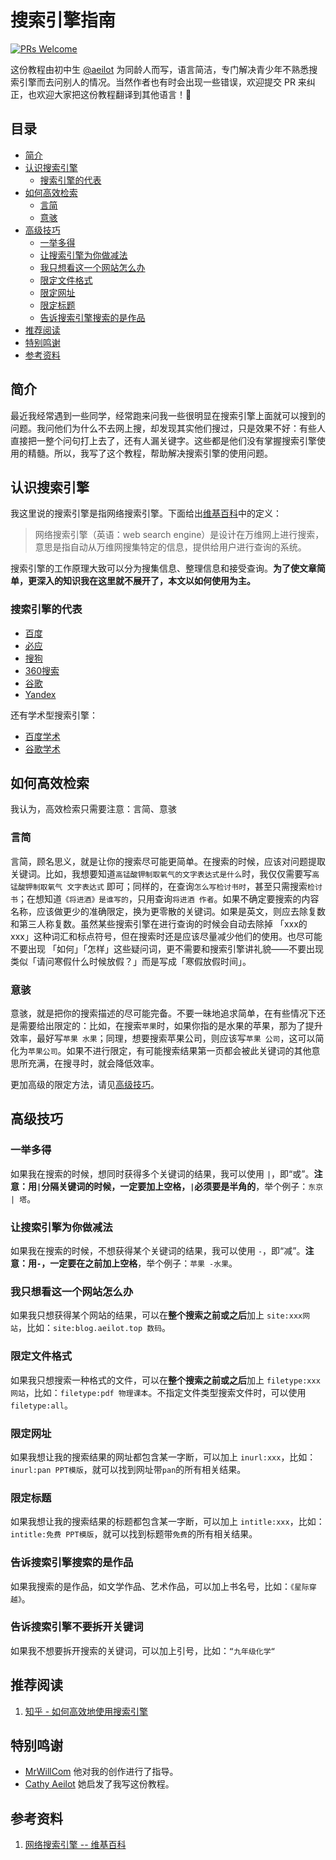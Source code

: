 # 搜索引擎指南
[![PRs Welcome](https://img.shields.io/badge/PRs-welcome-brightgreen.svg?style=flat-square)](https://github.com/aeilot/HowToUseSearchEngines/pulls)

这份教程由初中生 [@aeilot](https://aeilot.top) 为同龄人而写，语言简洁，专门解决青少年不熟悉搜索引擎而去问别人的情况。当然作者也有时会出现一些错误，欢迎提交 PR 来纠正，也欢迎大家把这份教程翻译到其他语言！👏

## 目录
  * [简介](#简介)
  * [认识搜索引擎](#认识搜索引擎)
    * [搜索引擎的代表](#搜索引擎的代表)
  * [如何高效检索](#如何高效检索)
    * [言简](#言简)
    * [意骇](#意骇)
  * [高级技巧](#高级技巧)
    * [一举多得](#一举多得)
    * [让搜索引擎为你做减法](#让搜索引擎为你做减法)
    * [我只想看这一个网站怎么办](#我只想看这一个网站怎么办)
    * [限定文件格式](#限定文件格式)
    * [限定网址](#限定网址)
    * [限定标题](#限定标题)
    * [告诉搜索引擎搜索的是作品](#告诉搜索引擎搜索的是作品)
  * [推荐阅读](#推荐阅读)
  * [特别鸣谢](#特别鸣谢)
  * [参考资料](#参考资料)

## 简介

最近我经常遇到一些同学，经常跑来问我一些很明显在搜索引擎上面就可以搜到的问题。我问他们为什么不去网上搜，却发现其实他们搜过，只是效果不好：有些人直接把一整个问句打上去了，还有人漏关键字。这些都是他们没有掌握搜索引擎使用的精髓。所以，我写了这个教程，帮助解决搜索引擎的使用问题。

## 认识搜索引擎

我这里说的搜索引擎是指网络搜索引擎。下面给出[维基百科](https://zh.wikipedia.org/wiki/网络搜索引擎)中的定义：

> 网络搜索引擎（英语：web search engine）是设计在万维网上进行搜索，意思是指自动从万维网搜集特定的信息，提供给用户进行查询的系统。

搜索引擎的工作原理大致可以分为搜集信息、整理信息和接受查询。**为了使文章简单，更深入的知识我在这里就不展开了，本文以如何使用为主。** 

### 搜索引擎的代表

* [百度](https://www.baidu.com)
* [必应](https://www.bing.com)
* [搜狗](https://www.sogou.com)
* [360搜索](https://www.so.com)
* [谷歌](https://www.google.com)
* [Yandex](https://yandex.com)

还有学术型搜索引擎：
* [百度学术](https://xueshu.baidu.com)
* [谷歌学术](https://scholar.google.com)

## 如何高效检索

我认为，高效检索只需要注意：言简、意骇

### 言简

言简，顾名思义，就是让你的搜索尽可能更简单。在搜索的时候，应该对问题提取关键词。比如，我想要知道`高锰酸钾制取氧气的文字表达式是什么`时，我仅仅需要写`高锰酸钾制取氧气 文字表达式` 即可；同样的，在查询`怎么写检讨书时`，甚至只需搜索`检讨书`；在想知道`《将进酒》是谁写的`，只用查询`将进酒 作者`。如果不确定要搜索的内容名称，应该做更少的准确限定，换为更零散的关键词。如果是英文，则应去除复数和第三人称复数。虽然某些搜索引擎在进行查询的时候会自动去除掉 「xxx的xxx」这种词汇和标点符号，但在搜索时还是应该尽量减少他们的使用。也尽可能不要出现 「如何」「怎样」这些疑问词，更不需要和搜索引擎讲礼貌——不要出现类似「请问寒假什么时候放假？」而是写成「寒假放假时间」。

### 意骇

意骇，就是把你的搜索描述的尽可能完备。不要一昧地追求简单，在有些情况下还是需要给出限定的：比如，在搜索`苹果`时，如果你指的是水果的苹果，那为了提升效率，最好写`苹果 水果`；同理，想要搜索苹果公司，则应该写`苹果 公司`，这可以简化为`苹果公司`。如果不进行限定，有可能搜索结果第一页都会被此关键词的其他意思所充满，在搜寻时，就会降低效率。

更加高级的限定方法，请见[高级技巧](#高级技巧)。

## 高级技巧

### 一举多得

如果我在搜索的时候，想同时获得多个关键词的结果，我可以使用 `|`，即“或”。**注意：用`|`分隔关键词的时候，一定要加上空格，`|`必须要是半角的**，举个例子：`东京 | 塔`。

### 让搜索引擎为你做减法

如果我在搜索的时候，不想获得某个关键词的结果，我可以使用 `-`，即“减”。**注意：用`-`，一定要在之前加上空格**，举个例子：`苹果 -水果`。

### 我只想看这一个网站怎么办

如果我只想获得某个网站的结果，可以在**整个搜索之前或之后**加上 `site:xxx网站`，比如：`site:blog.aeilot.top 数码`。

### 限定文件格式

如果我只想搜索一种格式的文件，可以在**整个搜索之前或之后**加上 `filetype:xxx网站`，比如：`filetype:pdf 物理课本`。不指定文件类型搜索文件时，可以使用`filetype:all`。

### 限定网址

如果我想让我的搜索结果的网址都包含某一字断，可以加上 `inurl:xxx`，比如：`inurl:pan PPT模版`，就可以找到网址带`pan`的所有相关结果。

### 限定标题

如果我想让我的搜索结果的标题都包含某一字断，可以加上 `intitle:xxx`，比如：`intitle:免费 PPT模版`，就可以找到标题带`免费`的所有相关结果。

### 告诉搜索引擎搜索的是作品

如果我搜索的是作品，如文学作品、艺术作品，可以加上书名号，比如：`《星际穿越》`。

### 告诉搜索引擎不要拆开关键词

如果我不想要拆开搜索的关键词，可以加上引号，比如：`“九年级化学“`

## 推荐阅读
1. [知乎 - 如何高效地使用搜索引擎](https://www.zhihu.com/question/28013848)

## 特别鸣谢
* [MrWillCom](https://github.com/MrWillCom) 他对我的创作进行了指导。
* [Cathy Aeilot](https://github.com/QD-lazy-tm) 她启发了我写这份教程。

## 参考资料
1. [网络搜索引擎 -- 维基百科](https://zh.wikipedia.org/wiki/网络搜索引擎)
